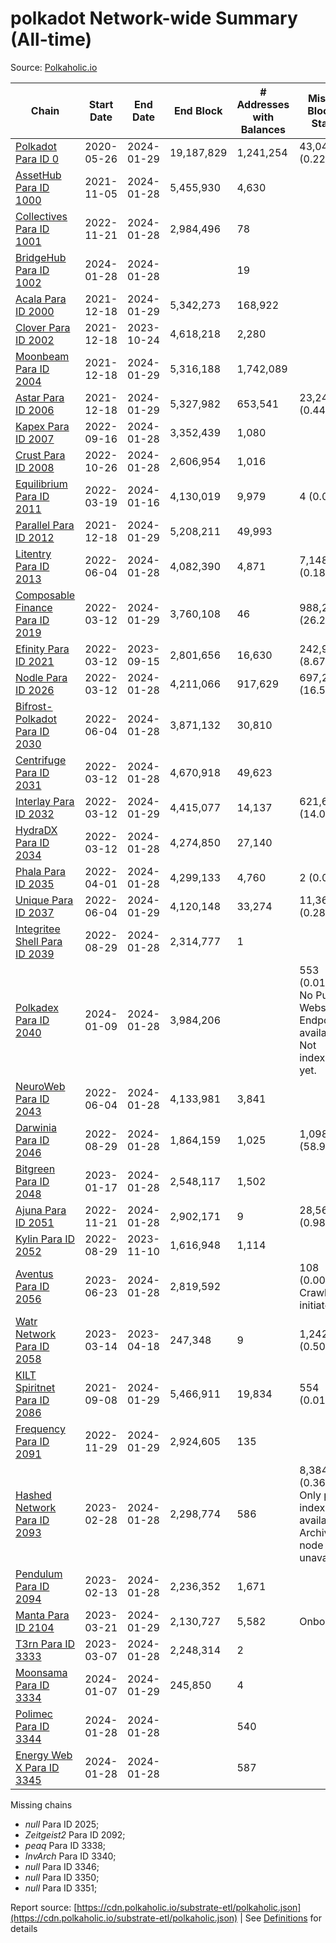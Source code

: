 # polkadot Network-wide Summary (All-time)

Source: [Polkaholic.io](https://polkaholic.io)


| Chain            | Start Date | End Date | End Block | # Addresses with Balances | Missing Blocks / Status |
| ---------------- | ---------- | ---------| --------- | ------------------------- | ----------------------- |
| [Polkadot Para ID 0](/polkadot/0-polkadot) | 2020-05-26 | 2024-01-29 | 19,187,829 |  1,241,254 | 43,042 (0.22%)  |
| [AssetHub Para ID 1000](/polkadot/1000-assethub) | 2021-11-05 | 2024-01-28 | 5,455,930 |  4,630 |    |
| [Collectives Para ID 1001](/polkadot/1001-collectives) | 2022-11-21 | 2024-01-28 | 2,984,496 |  78 |    |
| [BridgeHub Para ID 1002](/polkadot/1002-bridgehub) | 2024-01-28 | 2024-01-28 |  |  19 |    |
| [Acala Para ID 2000](/polkadot/2000-acala) | 2021-12-18 | 2024-01-29 | 5,342,273 |  168,922 |    |
| [Clover Para ID 2002](/polkadot/2002-clover) | 2021-12-18 | 2023-10-24 | 4,618,218 |  2,280 |    |
| [Moonbeam Para ID 2004](/polkadot/2004-moonbeam) | 2021-12-18 | 2024-01-29 | 5,316,188 |  1,742,089 |    |
| [Astar Para ID 2006](/polkadot/2006-astar) | 2021-12-18 | 2024-01-29 | 5,327,982 |  653,541 | 23,247 (0.44%)  |
| [Kapex Para ID 2007](/polkadot/2007-kapex) | 2022-09-16 | 2024-01-28 | 3,352,439 |  1,080 |    |
| [Crust Para ID 2008](/polkadot/2008-crust) | 2022-10-26 | 2024-01-28 | 2,606,954 |  1,016 |    |
| [Equilibrium Para ID 2011](/polkadot/2011-equilibrium) | 2022-03-19 | 2024-01-16 | 4,130,019 |  9,979 | 4 (0.00%)  |
| [Parallel Para ID 2012](/polkadot/2012-parallel) | 2021-12-18 | 2024-01-29 | 5,208,211 |  49,993 |    |
| [Litentry Para ID 2013](/polkadot/2013-litentry) | 2022-06-04 | 2024-01-28 | 4,082,390 |  4,871 | 7,148 (0.18%)  |
| [Composable Finance Para ID 2019](/polkadot/2019-composable) | 2022-03-12 | 2024-01-29 | 3,760,108 |  46 | 988,228 (26.28%)  |
| [Efinity Para ID 2021](/polkadot/2021-efinity) | 2022-03-12 | 2023-09-15 | 2,801,656 |  16,630 | 242,949 (8.67%)  |
| [Nodle Para ID 2026](/polkadot/2026-nodle) | 2022-03-12 | 2024-01-28 | 4,211,066 |  917,629 | 697,249 (16.56%)  |
| [Bifrost-Polkadot Para ID 2030](/polkadot/2030-bifrost) | 2022-06-04 | 2024-01-28 | 3,871,132 |  30,810 |    |
| [Centrifuge Para ID 2031](/polkadot/2031-centrifuge) | 2022-03-12 | 2024-01-28 | 4,670,918 |  49,623 |    |
| [Interlay Para ID 2032](/polkadot/2032-interlay) | 2022-03-12 | 2024-01-29 | 4,415,077 |  14,137 | 621,626 (14.08%)  |
| [HydraDX Para ID 2034](/polkadot/2034-hydradx) | 2022-03-12 | 2024-01-28 | 4,274,850 |  27,140 |    |
| [Phala Para ID 2035](/polkadot/2035-phala) | 2022-04-01 | 2024-01-28 | 4,299,133 |  4,760 | 2 (0.00%)  |
| [Unique Para ID 2037](/polkadot/2037-unique) | 2022-06-04 | 2024-01-29 | 4,120,148 |  33,274 | 11,364 (0.28%)  |
| [Integritee Shell Para ID 2039](/polkadot/2039-integritee) | 2022-08-29 | 2024-01-28 | 2,314,777 |  1 |    |
| [Polkadex Para ID 2040](/polkadot/2040-polkadex) | 2024-01-09 | 2024-01-28 | 3,984,206 |   | 553 (0.01%) No Public Websocket Endpoint available: Not indexing yet. |
| [NeuroWeb Para ID 2043](/polkadot/2043-neuroweb) | 2022-06-04 | 2024-01-28 | 4,133,981 |  3,841 |    |
| [Darwinia Para ID 2046](/polkadot/2046-darwinia) | 2022-08-29 | 2024-01-28 | 1,864,159 |  1,025 | 1,098,047 (58.90%)  |
| [Bitgreen Para ID 2048](/polkadot/2048-bitgreen) | 2023-01-17 | 2024-01-28 | 2,548,117 |  1,502 |    |
| [Ajuna Para ID 2051](/polkadot/2051-ajuna) | 2022-11-21 | 2024-01-28 | 2,902,171 |  9 | 28,565 (0.98%)  |
| [Kylin Para ID 2052](/polkadot/2052-kylin) | 2022-08-29 | 2023-11-10 | 1,616,948 |  1,114 |    |
| [Aventus Para ID 2056](/polkadot/2056-aventus) | 2023-06-23 | 2024-01-28 | 2,819,592 |   | 108 (0.00%) Crawling initiated |
| [Watr Network Para ID 2058](/polkadot/2058-watr) | 2023-03-14 | 2023-04-18 | 247,348 |  9 | 1,242 (0.50%)  |
| [KILT Spiritnet Para ID 2086](/polkadot/2086-kilt) | 2021-09-08 | 2024-01-29 | 5,466,911 |  19,834 | 554 (0.01%)  |
| [Frequency Para ID 2091](/polkadot/2091-frequency) | 2022-11-29 | 2024-01-29 | 2,924,605 |  135 |    |
| [Hashed Network Para ID 2093](/polkadot/2093-hashed) | 2023-02-28 | 2024-01-28 | 2,298,774 |  586 | 8,384 (0.36%) Only partial index available: Archive node unavailable |
| [Pendulum Para ID 2094](/polkadot/2094-pendulum) | 2023-02-13 | 2024-01-28 | 2,236,352 |  1,671 |    |
| [Manta Para ID 2104](/polkadot/2104-manta) | 2023-03-21 | 2024-01-29 | 2,130,727 |  5,582 |   Onboarding |
| [T3rn Para ID 3333](/polkadot/3333-t3rn) | 2023-03-07 | 2024-01-28 | 2,248,314 |  2 |    |
| [Moonsama Para ID 3334](/polkadot/3334-moonsama) | 2024-01-07 | 2024-01-29 | 245,850 |  4 |    |
| [Polimec Para ID 3344](/polkadot/3344-polimec) | 2024-01-28 | 2024-01-28 |  |  540 |    |
| [Energy Web X Para ID 3345](/polkadot/3345-energywebx) | 2024-01-28 | 2024-01-28 |  |  587 |    |

Missing chains


* *null* Para ID 2025; 
* *Zeitgeist2* Para ID 2092; 
* *peaq* Para ID 3338; 
* *InvArch* Para ID 3340; 
* *null* Para ID 3346; 
* *null* Para ID 3350; 
* *null* Para ID 3351; 

Report source: [https://cdn.polkaholic.io/substrate-etl/polkaholic.json](https://cdn.polkaholic.io/substrate-etl/polkaholic.json) | See [Definitions](/DEFINITIONS.md) for details
